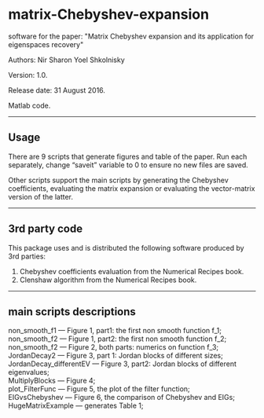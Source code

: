 # matrix-Chebyshev-expansion
software for the paper: "Matrix Chebyshev expansion and its application for eigenspaces recovery" 
  
Authors:               Nir Sharon
                            Yoel Shkolnisky
                            
Version: 1.0.

Release date: 31 August 2016.

Matlab code.

-------------------------------------------------------------------
 Usage
-------------------------------------------------------------------
There are 9 scripts that generate figures and table of the paper. Run each separately, change “saveit” variable to 0 to ensure no new files are saved.

Other scripts support the main scripts by generating the Chebyshev coefficients, evaluating the matrix expansion or evaluating the vector-matrix version of the latter.

-------------------------------------------------------------------
 3rd party code
-------------------------------------------------------------------
This package uses and is distributed the following software produced by 3rd parties:
1. Chebyshev coefficients evaluation from the Numerical Recipes book.
2. Clenshaw algorithm from the Numerical Recipes book.

-------------------------------------------------------------------
main scripts descriptions 
-------------------------------------------------------------------
non_smooth_f1                 — Figure 1, part1: the first non smooth function f_1; <br />
non_smooth_f2                 — Figure 1, part2: the first non smooth function f_2; <br />
non_smooth_f2                 — Figure 2, both parts: numerics on function f_3;  <br />
JordanDecay2          	      — Figure 3, part 1: Jordan blocks of different sizes;  <br />
JordanDecay_differentEV — Figure 3, part2: Jordan blocks of different eigenvalues;  <br />
MultiplyBlocks                   — Figure 4;  <br />
plot_FilterFunc         		   —  Figure 5, the plot of the filter function;  <br />
EIGvsChebyshev     	      —  Figure 6, the comparison of Chebyshev and EIGs;  <br />
HugeMatrixExample 		   —  generates Table 1;

